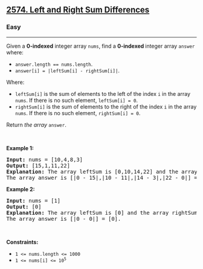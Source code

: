 <h2><a href="https://leetcode.com/problems/left-and-right-sum-differences">2574. Left and Right Sum Differences</a></h2><h3>Easy</h3><hr><p>Given a <strong>0-indexed</strong> integer array <code>nums</code>, find a <strong>0-indexed </strong>integer array <code>answer</code> where:</p>

<ul>
    <li><code>answer.length == nums.length</code>.</li>
    <li><code>answer[i] = |leftSum[i] - rightSum[i]|</code>.</li>
</ul>

<p>Where:</p>

<ul>
    <li><code>leftSum[i]</code> is the sum of elements to the left of the index <code>i</code> in the array <code>nums</code>. If there is no such element, <code>leftSum[i] = 0</code>.</li>
    <li><code>rightSum[i]</code> is the sum of elements to the right of the index <code>i</code> in the array <code>nums</code>. If there is no such element, <code>rightSum[i] = 0</code>.</li>
</ul>

<p>Return <em>the array</em> <code>answer</code>.</p>

<p>&nbsp;</p>
<p><strong class="example">Example 1:</strong></p>

<pre>
<strong>Input:</strong> nums = [10,4,8,3]
<strong>Output:</strong> [15,1,11,22]
<strong>Explanation:</strong> The array leftSum is [0,10,14,22] and the array rightSum is [15,11,3,0].
The array answer is [|0 - 15|,|10 - 11|,|14 - 3|,|22 - 0|] = [15,1,11,22].
</pre>

<p><strong class="example">Example 2:</strong></p>

<pre>
<strong>Input:</strong> nums = [1]
<strong>Output:</strong> [0]
<strong>Explanation:</strong> The array leftSum is [0] and the array rightSum is [0].
The array answer is [|0 - 0|] = [0].
</pre>

<p>&nbsp;</p>
<p><strong>Constraints:</strong></p>

<ul>
	<li><code>1 &lt;= nums.length &lt;= 1000</code></li>
	<li><code>1 &lt;= nums[i] &lt;= 10<sup>5</sup></code></li>
</ul>

